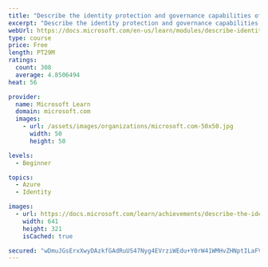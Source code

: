 ```yaml
---
title: "Describe the identity protection and governance capabilities of Azure AD"
excerpt: "Describe the identity protection and governance capabilities of Azure AD"
webUrl: https://docs.microsoft.com/en-us/learn/modules/describe-identity-protection-governance-capabilities/
type: course
price: Free
length: PT29M
ratings:
  count: 308
  average: 4.8506494
heat: 56

provider:
  name: Microsoft Learn
  domain: microsoft.com
  images:
    - url: /assets/images/organizations/microsoft.com-50x50.jpg
      width: 50
      height: 50

levels:
  - Beginner

topics:
  - Azure
  - Identity

images:
  - url: https://docs.microsoft.com/learn/achievements/describe-the-identity-protection-and-governance-capabilities-of-azure-ad-social.png
    width: 641
    height: 321
    isCached: true

secured: "wDmuJGsErxXwyDAzkfGAdRuUS47Nyg4EVrziWEdu+Y0rW41WMHvZHNptILaFVaiNf2JHVy4yi9WuIV/ivaRAmfBd5w5mUK3hm8/296rRsRvHmGM2cf79zf4dT+W7VB98X5EhUlVQ5s427pdI9DecYWuMzFoMNCkBRAWe+ufxjRAh5ziJYwaQYwmFP1JL4ySRNcWziMKwzxaE2JMea7TZIs89s1102tXXYA/XlEFsG4UoyOv1ZyHmfoTMJFeVqsZ3N6wbdE3E2hRyPBrzbTpGT/4ZFbjYfByuyRyLcserxbvIk1DyKHnsgfT2UlZ5uGnvHH3A8MTEr+kqss+Xo3D0OuOj/egVSrYMZh3zAk7LRh3fxLDwlYsGtsTDGSOJPh3fussurISk7ShgRYIgF4TYxisyP2Pp2Nj0cLU6xddQNA8=;QEr7mQO4eAkRhRniD/4OSA=="
---
```


